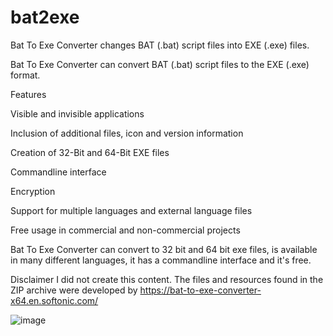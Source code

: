 # bat2exe
Bat To Exe Converter changes BAT (.bat) script files into EXE (.exe) files.

Bat To Exe Converter can convert BAT (.bat) script files to the EXE (.exe) format.

Features

Visible and invisible applications

Inclusion of additional files, icon and version information

Creation of 32-Bit and 64-Bit EXE files

Commandline interface

Encryption

Support for multiple languages and external language files

Free usage in commercial and non-commercial projects

Bat To Exe Converter can convert to 32 bit and 64 bit exe files, is available in many different languages, it has a commandline interface and it's free.

Disclaimer I did not create this content. The files and resources found in the ZIP archive were developed by https://bat-to-exe-converter-x64.en.softonic.com/



![image](https://github.com/user-attachments/assets/dab8a29f-be9b-466e-b922-64af618bc95a)

